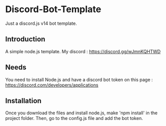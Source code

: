# Discord-Bot-Template
Just a discord.js v14 bot template.

## Introduction

A simple node.js template.
My discord : https://discord.gg/wJmnKQHTWD

## Needs

You need to install Node.js and have a discord bot token on this page : https://discord.com/developers/applications

## Installation

Once you download the files and install node.js, make 'npm install' in the project folder. Then, go to the config.js file and add the bot token.

